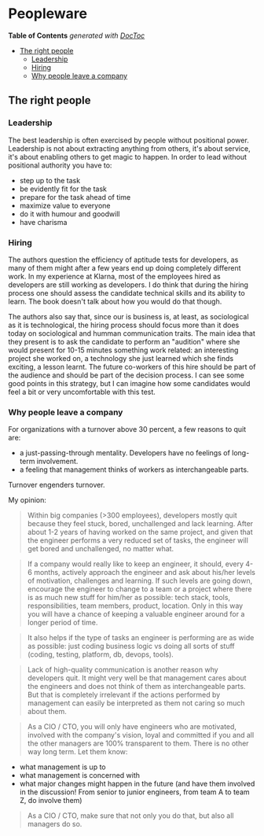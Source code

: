 # Peopleware

<!-- START doctoc generated TOC please keep comment here to allow auto update -->
<!-- DON'T EDIT THIS SECTION, INSTEAD RE-RUN doctoc TO UPDATE -->
**Table of Contents**  *generated with [DocToc](https://github.com/thlorenz/doctoc)*

- [The right people](#the-right-people)
  - [Leadership](#leadership)
  - [Hiring](#hiring)
  - [Why people leave a company](#why-people-leave-a-company)

<!-- END doctoc generated TOC please keep comment here to allow auto update -->

## The right people

### Leadership
The best leadership is often exercised by people without positional power. Leadership is not about extracting anything from others, it's about service, it's about enabling others to get magic to happen.
In order to lead without positional authority you have to:
* step up to the task
* be evidently fit for the task
* prepare for the task ahead of time
* maximize value to everyone
* do it with humour and goodwill
* have charisma

### Hiring
The authors question the efficiency of aptitude tests for developers, as many of them might after a few years end up doing completely different work. In my experience at Klarna, most of the employees hired as developers are still working as developers. I do think that during the hiring process one should assess the candidate technical skills and its ability to learn. The book doesn't talk about how you would do that though.

The authors also say that, since our is business is, at least, as sociological as it is technological, the hiring process should focus more than it does today on sociological and humman communication traits. The main idea that they present is to ask the candidate to perform an "audition" where she would present for 10-15 minutes something work related: an interesting project she worked on, a technology she just learned which she finds exciting, a lesson learnt. The future co-workers of this hire should be part of the audience and should be part of the decision process. I can see some good points in this strategy, but I can imagine how some candidates would feel a bit or very uncomfortable with this test.

### Why people leave a company
For organizations with a turnover above 30 percent, a few reasons to quit are:
* a just-passing-through mentality. Developers have no feelings of long-term involvement.
* a feeling that management thinks of workers as interchangeable parts.

Turnover engenders turnover.

My opinion:
>Within big companies (>300 employees), developers mostly quit because they feel stuck, bored, unchallenged and lack learning. After about 1-2 years of having worked on the same project, and given that the engineer performs a very reduced set of tasks, the engineer will get bored and unchallenged, no matter what.

>If a company would really like to keep an engineer, it should, every 4-6 months, actively approach the engineer and ask about his/her levels of motivation, challenges and learning. If such levels are going down, encourage the engineer to change to a team or a project where there is as much new stuff for him/her as possible: tech stack, tools, responsibilities, team members, product, location. Only in this way you will have a chance of keeping a valuable engineer around for a longer period of time.

>It also helps if the type of tasks an engineer is performing are as wide as possible: just coding business logic vs doing all sorts of stuff (coding, testing, platform, db, devops, tools).


>Lack of high-quality communication is another reason why developers quit. It might very well be that management cares about the engineers and does not think of them as interchangeable parts. But that is completely irrelevant if the actions performed by management can easily be interpreted as them not caring so much about them.

>As a CIO / CTO, you will only have engineers who are motivated, involved with the company's vision, loyal and committed if you and all the other managers are 100% transparent to them. There is no other way long term. Let them know:
* what management is up to
* what management is concerned with
* what major changes might happen in the future (and have them involved in the discussion! From senior to junior engineers, from team A to team Z, do involve them)

>As a CIO / CTO, make sure that not only you do that, but also all managers do so.

